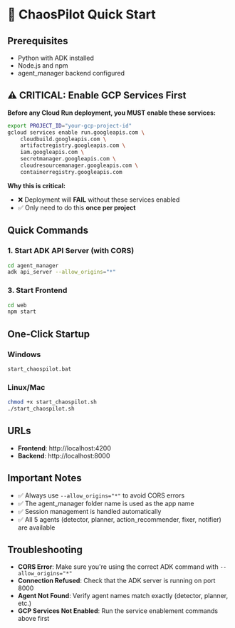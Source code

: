 # 🚀 ChaosPilot Quick Start

## Prerequisites
- Python with ADK installed
- Node.js and npm
- agent_manager backend configured

## ⚠️ **CRITICAL: Enable GCP Services First**

**Before any Cloud Run deployment, you MUST enable these services:**

```bash
export PROJECT_ID="your-gcp-project-id"
gcloud services enable run.googleapis.com \
    cloudbuild.googleapis.com \
    artifactregistry.googleapis.com \
    iam.googleapis.com \
    secretmanager.googleapis.com \
    cloudresourcemanager.googleapis.com \
    containerregistry.googleapis.com
```

**Why this is critical:**
- ❌ Deployment will **FAIL** without these services enabled
- ✅ Only need to do this **once per project**

## Quick Commands

### 1. Start ADK API Server (with CORS)
```bash
cd agent_manager
adk api_server --allow_origins="*"
```

### 3. Start Frontend
```bash
cd web
npm start
```

## One-Click Startup

### Windows
```bash
start_chaospilot.bat
```

### Linux/Mac
```bash
chmod +x start_chaospilot.sh
./start_chaospilot.sh
```

## URLs
- **Frontend**: http://localhost:4200
- **Backend**: http://localhost:8000

## Important Notes
- ✅ Always use `--allow_origins="*"` to avoid CORS errors
- ✅ The agent_manager folder name is used as the app name
- ✅ Session management is handled automatically
- ✅ All 5 agents (detector, planner, action_recommender, fixer, notifier) are available

## Troubleshooting
- **CORS Error**: Make sure you're using the correct ADK command with `--allow_origins="*"`
- **Connection Refused**: Check that the ADK server is running on port 8000
- **Agent Not Found**: Verify agent names match exactly (detector, planner, etc.)
- **GCP Services Not Enabled**: Run the service enablement commands above first 